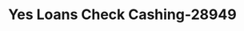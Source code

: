 ---
f_zip-code: 41230
f_state-code: KY
title: Yes Loans Check Cashing-28949
f_phone: 606-638-1006
f_city-only: Louisa
f_address: 201 E Madison Street Louisa
f_location-unique-id: '28949'
slug: yes-loans-check-cashing-28949
updated-on: '2024-05-30T13:46:58.046Z'
created-on: '2024-05-30T13:36:59.803Z'
published-on: '2024-05-30T13:54:32.469Z'
f_city-state: cms/city/louisa-ky.md
f_company: cms/company/yes-loans-check-cashing.md
f_state: cms/state/kentucky.md
layout: '[payday-loan].html'
tags: payday-loan
---